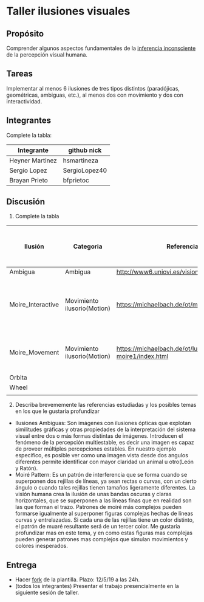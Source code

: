 # Taller ilusiones visuales

## Propósito

Comprender algunos aspectos fundamentales de la [inferencia inconsciente](https://github.com/VisualComputing/Cognitive) de la percepción visual humana.

## Tareas

Implementar al menos 6 ilusiones de tres tipos distintos (paradójicas, geométricas, ambiguas, etc.), al menos dos con movimiento y dos con interactividad.

## Integrantes

Complete la tabla:

| Integrante | github nick |
|------------|-------------|
| Heyner   Martinez  |hsmartineza  |
| Sergio   Lopez     |SergioLopez40|
| Brayan   Prieto    |bfprietoc|

## Discusión

1. Complete la tabla

| Ilusión | Categoria | Referencia | Tipo de interactividad (si aplica) | URL código base (si aplica) |
|---------|-----------|------------|------------------------------------|-----------------------------|
|Ambigua|Ambigua|http://www6.uniovi.es/vision/intro/node5.html|         |                             |
|Moire_Interactive|Movimiento ilusorio(Motion)| https://michaelbach.de/ot/mot-scanimation/|KeyPressed: 1,2,3 y4 para elegir imagen del fondo y rejilla movil controlada con el mouse||
|Moire_Movement|Movimiento ilusorio(Motion)|https://michaelbach.de/ot/lum-moire1/index.html|MouseClicked: Para cambiar la direccion del movimiento||
|Orbita|           |            |                                    |                             |
|Wheel|           |            |                                    |                             |
|         |           |            |                                    |                             |

2. Describa brevememente las referencias estudiadas y los posibles temas en los que le gustaría profundizar

 * Ilusiones Ambiguas: Son imágenes con ilusiones ópticas que explotan similitudes gráficas y otras propiedades de la interpretación del sistema visual entre dos o más formas distintas de imágenes. Introducen el fenómeno de la percepción multiestable, es decir una imagen es capaz de proveer múltiples percepciones estables. En nuestro ejemplo especifico, es posible ver como una imagen vista desde dos angulos diferentes permite identificar con mayor claridad un animal u otro(León y Ratón).
 * Moiré Pattern: Es un patrón de interferencia que se forma cuando se superponen dos rejillas de líneas, ya sean rectas o curvas, con un cierto ángulo o cuando tales rejillas tienen tamaños ligeramente diferentes. La visión humana crea la ilusión de unas bandas oscuras y claras horizontales, que se superponen a las líneas finas que en realidad son las que forman el trazo. Patrones de moiré más complejos pueden formarse igualmente al superponer figuras complejas hechas de líneas curvas y entrelazadas. Si cada una de las rejillas tiene un color distinto, el patrón de muaré resultante será de un tercer color. Me gustaria profundizar mas en este tema, y en como estas figuras mas complejas pueden generar patrones mas complejos que simulan movimientos y colores inesperados.

## Entrega

* Hacer [fork](https://help.github.com/articles/fork-a-repo/) de la plantilla. Plazo: 12/5/19 a las 24h.
* (todos los integrantes) Presentar el trabajo presencialmente en la siguiente sesión de taller.
